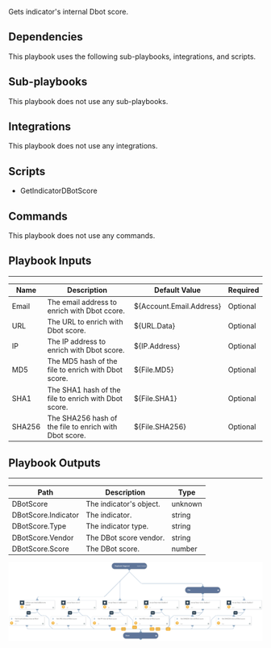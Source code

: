 Gets indicator's internal Dbot score.

## Dependencies
This playbook uses the following sub-playbooks, integrations, and scripts.

## Sub-playbooks
This playbook does not use any sub-playbooks.

## Integrations
This playbook does not use any integrations.

## Scripts
* GetIndicatorDBotScore

## Commands
This playbook does not use any commands.

## Playbook Inputs
---

| **Name** | **Description** | **Default Value** | **Required** |
| --- | --- | --- | --- |
| Email | The email address to enrich with Dbot ccore. | ${Account.Email.Address} | Optional |
| URL | The URL to enrich with Dbot score. | ${URL.Data} | Optional |
| IP | The IP address to enrich with Dbot score. | ${IP.Address} | Optional |
| MD5 | The MD5 hash of the file to enrich with Dbot score. | ${File.MD5} | Optional |
| SHA1 | The SHA1 hash of the file to enrich with Dbot score. | ${File.SHA1} | Optional |
| SHA256 | The SHA256 hash of the file to enrich with Dbot score. | ${File.SHA256} | Optional |

## Playbook Outputs
---

| **Path** | **Description** | **Type** |
| --- | --- | --- |
| DBotScore | The indicator's object. | unknown |
| DBotScore.Indicator | The indicator. | string |
| DBotScore.Type | The indicator type. | string |
| DBotScore.Vendor | The DBot score vendor. | string |
| DBotScore.Score | The DBot score. | number |

![DBot_Indicator_Enrichment_Generic](https://github.com/ElazarK/content-docs/blob/master/images/playbooks/DBot_Indicator_Enrichment_Generic.png)
